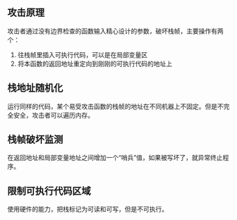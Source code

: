 ## 攻击原理
攻击者通过没有边界检查的函数输入精心设计的参数，破坏栈帧，主要操作有两个：
1. 往栈帧里插入可执行代码，可以是在局部变量区
2. 将本函数的返回地址重定向到刚刚的可执行代码的地址上
## 栈地址随机化
运行同样的代码，某个易受攻击函数的栈帧的地址在不同机器上不固定。但是不完全安全，攻击者可以遍历内存。
## 栈帧破坏监测
在返回地址和局部变量地址之间增加一个“哨兵”值，如果被写坏了，就异常终止程序。
## 限制可执行代码区域
使用硬件的能力，把栈标记为可读和可写，但是不可执行。